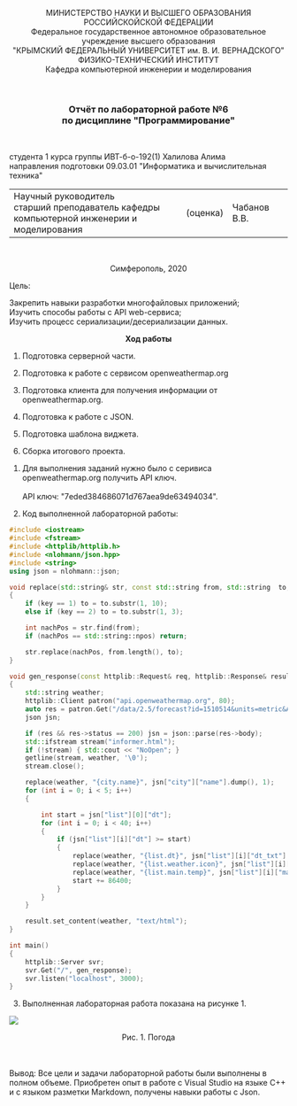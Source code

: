 <p align="center">  МИНИСТЕРСТВО НАУКИ И ВЫСШЕГО ОБРАЗОВАНИЯ РОССИЙСКОЙСКОЙ ФЕДЕРАЦИИ<br/>
Федеральное государственное автономное образовательное учреждение высшего образования
 <br/>
 "КРЫМСКИЙ ФЕДЕРАЛЬНЫЙ УНИВЕРСИТЕТ им. В. И. ВЕРНАДСКОГО"  <br/>
  ФИЗИКО-ТЕХНИЧЕСКИЙ ИНСТИТУТ <br/>
    Кафедра компьютерной инженерии и моделирования<br/></p>

<br/>

### <p align="center">Отчёт по лабораторной работе №6 <br/> по дисциплине "Программирование"</p>

<br/>

студента 1 курса группы ИВТ-б-о-192(1)
Халилова Алима<br/>
направления подготовки 09.03.01 "Информатика и вычислительная техника"  
<table>
<tr><td>Научный руководитель<br/> старший преподаватель кафедры<br/> компьютерной инженерии и моделирования</td>
<td>(оценка)</td>
<td>Чабанов В.В.</td>
</tr>
</table>

<br/>

<p align="center">Симферополь, 2020</p>


Цель:

Закрепить навыки разработки многофайловыx приложений;
<br/>
Изучить способы работы с API web-сервиса;
</br>
Изучить процесс сериализации/десериализации данных.

**<center>Ход работы</center>**

1. Подготовка серверной части.

2. Подготовка к работе с сервисом openweathermap.org

3. Подготовка клиента для получения информации от openweathermap.org.

4. Подготовка к работе с JSON.

5. Подготовка шаблона виджета.

6. Сборка итогового проекта.

1) Для выполнения заданий нужно было с серивиса openweathermap.org получить API ключ.<br></br> 
API ключ: "7eded384686071d767aea9de63494034".

2) Код выполненной лабoраторной работы:

```cpp
#include <iostream>
#include <fstream>
#include <httplib/httplib.h>
#include <nlohmann/json.hpp>
#include <string>
using json = nlohmann::json;

void replace(std::string& str, const std::string from, std::string  to, int key)
{
    if (key == 1) to = to.substr(1, 10);
    else if (key == 2) to = to.substr(1, 3);

    int nachPos = str.find(from);
    if (nachPos == std::string::npos) return;

    str.replace(nachPos, from.length(), to);
}

void gen_response(const httplib::Request& req, httplib::Response& result)
{  
    std::string weather;
    httplib::Client patron("api.openweathermap.org", 80);
    auto res = patron.Get("/data/2.5/forecast?id=1510514&units=metric&APPID=7eded384686071d767aea9de63494034");
    json jsn;

    if (res && res->status == 200) jsn = json::parse(res->body);
    std::ifstream stream("informer.html");
    if (!stream) { std::cout << "NoOpen"; }
    getline(stream, weather, '\0');
    stream.close();

    replace(weather, "{city.name}", jsn["city"]["name"].dump(), 1);
    for (int i = 0; i < 5; i++)
    {

        int start = jsn["list"][0]["dt"];
        for (int i = 0; i < 40; i++)
        {
            if (jsn["list"][i]["dt"] >= start)
            {
                replace(weather, "{list.dt}", jsn["list"][i]["dt_txt"].dump(), 1);
                replace(weather, "{list.weather.icon}", jsn["list"][i]["weather"][0]["icon"].dump(), 2);
                replace(weather, "{list.main.temp}", jsn["list"][i]["main"]["temp"].dump(), 0);
                start += 86400;
            }
        }
    }

    result.set_content(weather, "text/html");
}

int main()
{
    httplib::Server svr;
    svr.Get("/", gen_response); 
    svr.listen("localhost", 3000); 
}
```
3) Выполненная лабораторная работа показана на рисунке 1.

![](https://github.com/stplzawa/Labs_pics/blob/master/Lab6_pics/1%20(2).png) 
<center>Рис. 1. Погода</center>
<br></br>

Вывод: Все цели и задачи лабораторной работы были выполнены в полном объеме. Приобретен опыт в работе с Visual Studio на языке C++ и с языком разметки Markdown, получены навыки работы с Json. 
